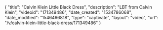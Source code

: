 {
    "title": "Calvin Klein Little Black Dress",
    "description": "LBT from Calvin Klein",
    "videoid": "171349486",
    "date_created": "1534786068",
    "date_modified": "1546466818",
    "type": "captivate",
    "layout": "video",
    "url": "\/v\/calvin-klein-little-black-dress\/171349486"
}
